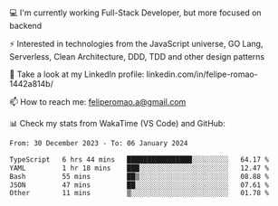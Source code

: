 💻 I'm currently working Full-Stack Developer, but more focused on backend

⚡ Interested in technologies from the JavaScript universe, GO Lang, Serverless, Clean Architecture, DDD, TDD and other design patterns

👥 Take a look at my LinkedIn profile: linkedin.com/in/felipe-romao-1442a814b/

📫 How to reach me: feliperomao.a@gmail.com

📊 Check my stats from WakaTime (VS Code) and GitHub:

<!--START_SECTION:waka-->

```txt
From: 30 December 2023 - To: 06 January 2024

TypeScript   6 hrs 44 mins   ████████████████░░░░░░░░░   64.17 %
YAML         1 hr 18 mins    ███░░░░░░░░░░░░░░░░░░░░░░   12.47 %
Bash         55 mins         ██▒░░░░░░░░░░░░░░░░░░░░░░   08.88 %
JSON         47 mins         ██░░░░░░░░░░░░░░░░░░░░░░░   07.61 %
Other        11 mins         ▒░░░░░░░░░░░░░░░░░░░░░░░░   01.78 %
```

<!--END_SECTION:waka-->
